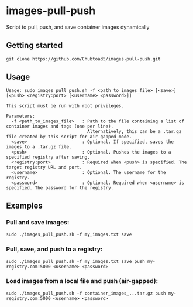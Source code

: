 # images-pull-push
Script to pull, push, and save container images dynamically

## Getting started
```
git clone https://github.com/Chubtoad5/images-pull-push.git
```

##  Usage
```
Usage: sudo images_pull_push.sh -f <path_to_images_file> [<save>] [<push> <registry:port> [<username> <password>]]

This script must be run with root privileges.

Parameters:
  -f <path_to_images_file>   : Path to the file containing a list of container images and tags (one per line).
                               Alternatively, this can be a .tar.gz file created by this script for air-gapped mode.
  <save>                     : Optional. If specified, saves the images to a .tar.gz file.
  <push>                     : Optional. Pushes the images to a specified registry after saving.
  <registry:port>            : Required when <push> is specified. The target registry URL and port.
  <username>                 : Optional. The username for the registry.
  <password>                 : Optional. Required when <username> is specified. The password for the registry.
```

## Examples
### Pull and save images:
```
sudo ./images_pull_push.sh -f my_images.txt save
```

### Pull, save, and push to a registry:
```
sudo ./images_pull_push.sh -f my_images.txt save push my-registry.com:5000 <username> <password>
```

### Load images from a local file and push (air-gapped):
```
sudo ./images_pull_push.sh -f container_images_...tar.gz push my-registry.com:5000 <username> <password>
```
